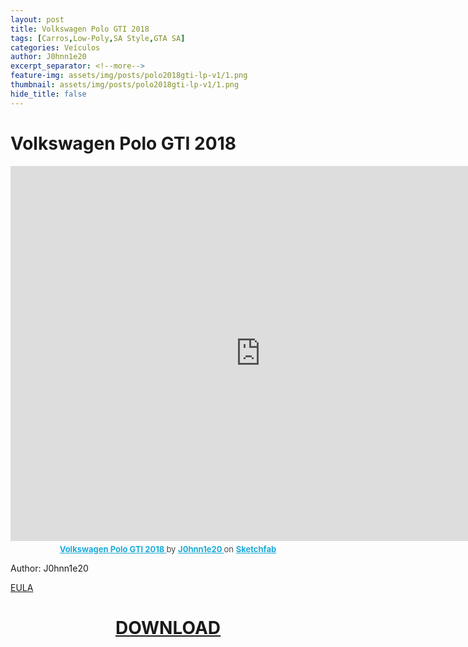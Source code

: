 ```yaml
---
layout: post
title: Volkswagen Polo GTI 2018
tags: [Carros,Low-Poly,SA Style,GTA SA]
categories: Veículos
author: J0hnn1e20
excerpt_separator: <!--more-->
feature-img: assets/img/posts/polo2018gti-lp-v1/1.png
thumbnail: assets/img/posts/polo2018gti-lp-v1/1.png
hide_title: false
---
```


# Volkswagen Polo GTI 2018

<!--![RenaltKwid](/page/assets/img/posts/polo2018gti-lp-v1/1.png)
![RenaltKwid](/page/assets/img/posts/polo2018gti-lp-v1/2.png)
![RenaltKwid](/page/assets/img/posts/polo2018gti-lp-v1/3.png)
![RenaltKwid](/page/assets/img/posts/polo2018gti-lp-v1/4.png)
![RenaltKwid](/page/assets/img/posts/polo2018gti-lp-v1/5.png)
![RenaltKwid](/page/assets/img/posts/polo2018gti-lp-v1/6.png)-->
<div style="text-align: center;" class="sketchfab-embed-wrapper"> <iframe title="Volkswagen Polo GTI 2018" frameborder="0" allowfullscreen mozallowfullscreen="true" webkitallowfullscreen="true" allow="autoplay; fullscreen; xr-spatial-tracking" xr-spatial-tracking execution-while-out-of-viewport execution-while-not-rendered web-share width="800" height="600" src="https://sketchfab.com/models/a38126b37aff4c33b46833759df29822/embed?ui_theme=dark"> </iframe> <p style="font-size: 13px; font-weight: normal; margin: 5px; color: #4A4A4A;"> <a href="https://sketchfab.com/3d-models/volkswagen-polo-gti-2018-a38126b37aff4c33b46833759df29822?utm_medium=embed&utm_campaign=share-popup&utm_content=a38126b37aff4c33b46833759df29822" target="_blank" rel="nofollow" style="font-weight: bold; color: #1CAAD9;"> Volkswagen Polo GTI 2018 </a> by <a href="https://sketchfab.com/j0hnn1e20?utm_medium=embed&utm_campaign=share-popup&utm_content=a38126b37aff4c33b46833759df29822" target="_blank" rel="nofollow" style="font-weight: bold; color: #1CAAD9;"> J0hnn1e20 </a> on <a href="https://sketchfab.com?utm_medium=embed&utm_campaign=share-popup&utm_content=a38126b37aff4c33b46833759df29822" target="_blank" rel="nofollow" style="font-weight: bold; color: #1CAAD9;">Sketchfab</a></p></div>

Author: J0hnn1e20

[EULA](https://j0hnn1e20.github.io/page/EULA.html)

<h1 style="text-align: center; color: white;">
    <a href="/page/assets/file/PoloGTI2018-Civil.zip" download>DOWNLOAD</a>
<h1>